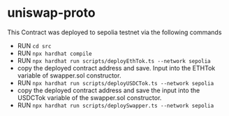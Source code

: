 # uniswap-proto

This Contract was deployed to sepolia testnet via the following commands

- RUN `cd src`
- RUN `npx hardhat compile`
- RUN `npx hardhat run scripts/deployEthTok.ts --network sepolia`
- copy the deployed contract address and save. Input into the ETHTok variable of swapper.sol constructor.
- RUN `npx hardhat run scripts/deployUSDCTok.ts --network sepolia`
- copy the deployed contract address and save the input into the USDCTok variable of the swapper.sol constructor.
- RUN `npx hardhat run scripts/deploySwapper.ts --network sepolia`

